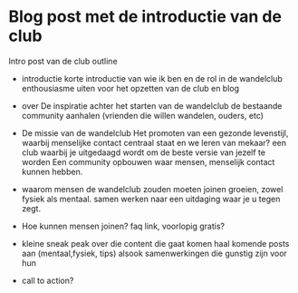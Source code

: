 # Blog post met de introductie van de club

Intro post van de club outline

- introductie
  korte introductie van wie ik ben en de rol in de wandelclub
  enthousiasme uiten voor het opzetten van de club en blog

- over
  De inspiratie achter het starten van de wandelclub
  de bestaande community aanhalen (vrienden die willen wandelen, ouders, etc)

- De missie van de wandelclub
  Het promoten van een gezonde levenstijl, waarbij menselijke contact centraal staat en we leren van mekaar?
  een club waarbij je uitgedaagd wordt om de beste versie van jezelf te worden
  Een community opbouwen waar mensen, menselijk contact kunnen hebben.

- waarom mensen de wandelclub zouden moeten joinen
  groeien, zowel fysiek als mentaal. samen werken naar een uitdaging waar je u tegen zegt.

- Hoe kunnen mensen joinen?
  faq link, voorlopig gratis?

- kleine sneak peak over die content die gaat komen
  haal komende posts aan (mentaal,fysiek, tips) alsook samenwerkingen die gunstig zijn voor hun

- call to action?
